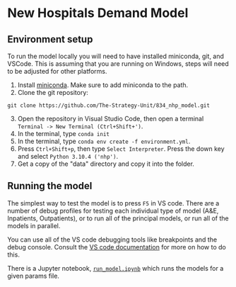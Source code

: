 # New Hospitals Demand Model

## Environment setup

To run the model locally you will need to have installed miniconda, git, and VSCode. This is assuming that you are running on Windows, steps will need to be adjusted for other platforms.

1. Install [miniconda](https://conda.io/projects/conda/en/latest/user-guide/install/windows.html). Make sure to add miniconda to the path.
2. Clone the git repository:
  ```
  git clone https://github.com/The-Strategy-Unit/834_nhp_model.git
  ```
3. Open the repository in Visual Studio Code, then open a terminal `Terminal -> New Terminal (Ctrl+Shift+')`.
4. In the terminal, type `conda init`
5. In the terminal, type `conda env create -f environment.yml`.
6. Press `Ctrl+Shift+p`, then type `Select Interpreter`. Press the down key and select `Python 3.10.4 ('nhp')`.
7. Get a copy of the "data" directory and copy it into the folder.

## Running the model

The simplest way to test the model is to press `F5` in VS code. There are a number of debug profiles for testing each individual type of model (A&E, Inpatients, Outpatients), or to run all of the principal models, or run all of the models in parallel.

You can use all of the VS code debugging tools like breakpoints and the debug console. Consult the [VS code documentation](https://code.visualstudio.com/docs/python/debugging) for more on how to do this.

There is a Jupyter notebook, [`run_model.ipynb`](run_model.ipynb) which runs the models for a given params file.
